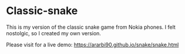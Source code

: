 # Classic-snake

This is my version of the classic snake game from Nokia phones.
I felt nostolgic, so I created my own version.

Please visit for a live demo:
https://ararbi90.github.io/snake/snake.html